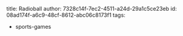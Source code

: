 title: Radioball
author: 7328c14f-7ec2-4511-a24d-29a1c5ce23eb
id: 08ad174f-a6c9-48cf-8612-abc06c8173f1
tags:
  - sports-games
